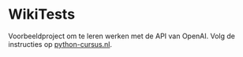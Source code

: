 # WikiTests

Voorbeeldproject om te leren werken met de API van OpenAI. Volg de instructies op [python-cursus.nl](https://python-cursus.nl/blog/werken-met-openai/).
